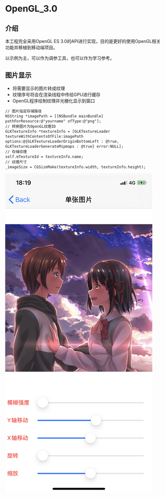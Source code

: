 # OpenGL_3.0

## 介绍

本工程完全采用OpenGL ES 3.0的API进行实现，目的是更好的使用OpenGL相关功能并移植到移动端项目。

以示例为主，可以作为调参工具，也可以作为学习参考。

## 图片显示

* 将需要显示的图片转成纹理
* 纹理序号将会在渲染线程中传给GPU进行缓存
* OpenGL程序绘制纹理并光栅化显示到窗口

```
// 图片指定存储路径
NSString *imagePath = [[NSBundle mainBundle] pathForResource:@"yourname" ofType:@"png"];
// 转换图片为OpenGL纹理ID
GLKTextureInfo *textureInfo = [GLKTextureLoader textureWithContentsOfFile:imagePath options:@{GLKTextureLoaderOriginBottomLeft : @true, GLKTextureLoaderGenerateMipmaps : @true} error:NULL];
// 存储纹理
self.mTextureId = textureInfo.name;
// 纹理尺寸
_imageSize = CGSizeMake(textureInfo.width, textureInfo.height);
```

![w=300](example_1.png)